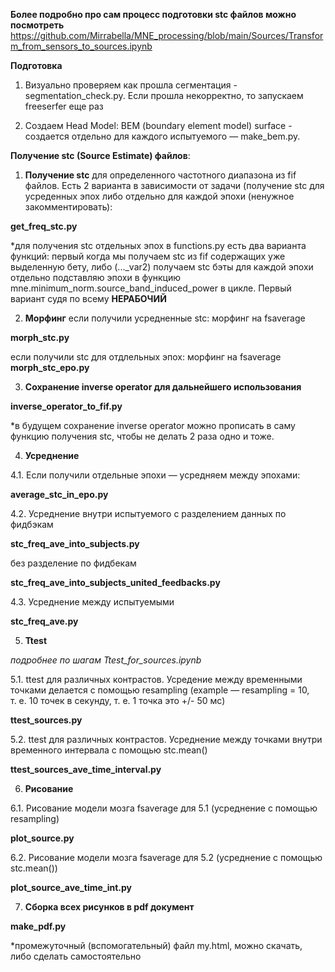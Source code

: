 **Более подробно про сам процесс подготовки stc файлов можно посмотреть** 
https://github.com/Mirrabella/MNE_processing/blob/main/Sources/Transform_from_sensors_to_sources.ipynb 

**Подготовка**

1. Визуально проверяем как прошла сегментация - segmentation_check.py. Если прошла  некорректно, то запускаем freeserfer еще раз

2. Создаем Head Model: BEM (boundary element model) surface - создается отдельно для каждого испытуемого — make_bem.py.

**Получение stc (Source Estimate) файлов**:

1. **Получение stc** для определенного частотного диапазона из  fif файлов. Есть 2 варианта в зависимости от задачи (получение stc для усреденных эпох либо отдельно для каждой эпохи (ненужное закомментировать):

**get_freq_stc.py**

*для получения stc отдельных эпох в functions.py есть два варианта функций: первый когда мы получаем stc из fif содержащих уже выделенную бету, либо (..._var2) получаем stc бэты для каждой эпохи отдельно подставляю эпохи в функцию mne.minimum_norm.source_band_induced_power в цикле. Первый вариант судя по всему **НЕРАБОЧИЙ**

2. **Морфинг**
если получили усредненные stc: морфинг на fsaverage

**morph_stc.py**

если получили stc для отдлельных эпох: морфинг на fsaverage
**morph_stc_epo.py**

3. **Сохранение inverse operator для дальнейшего использования**

**inverse_operator_to_fif.py**

*в будущем сохранение  inverse operator можно прописать в саму функцию получения stc, чтобы не делать 2 раза одно и тоже.

4. **Усреднение**

4.1. Если получили отдельные эпохи — усредняем между эпохами:

**average_stc_in_epo.py**


4.2. Усреднение внутри испытуемого с разделением данных по фидбэкам

**stc_freq_ave_into_subjects.py**

без разделение по фидбекам

**stc_freq_ave_into_subjects_united_feedbacks.py**


4.3. Усреднение между испытуемыми

**stc_freq_ave.py**


5. **Ttest**

*подробнее по шагам Ttest_for_sources.ipynb*

5.1. ttest для различных контрастов. Усредение между временными точками делается с помощью resampling (example — resampling = 10, т. е. 10 точек в секунду, т. е. 1 точка это +/- 50 мс)

**ttest_sources.py**

5.2. ttest для различных контрастов. Усреднение между точками внутри временного интервала с помощью stc.mean()

**ttest_sources_ave_time_interval.py**


6. **Рисование**  

6.1. Рисование модели мозга fsaverage для 5.1 (усреднение с помощью resampling)

**plot_source.py**

6.2. Рисование модели мозга fsaverage для 5.2 (усреднение с помощью stc.mean())

**plot_source_ave_time_int.py**


7. **Сборка всех рисунков в pdf документ**

**make_pdf.py**

*промежуточный (вспомогательный) файл my.html, можно скачать, либо сделать самостоятельно
